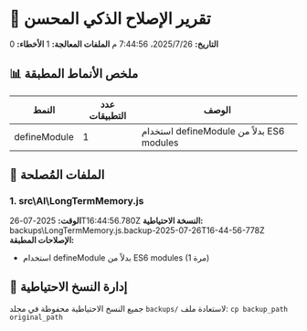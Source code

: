 # 🧠 تقرير الإصلاح الذكي المحسن

**التاريخ:** 26‏/7‏/2025، 7:44:56 م
**الملفات المعالجة:** 1
**الأخطاء:** 0

## 📊 ملخص الأنماط المطبقة

| النمط | عدد التطبيقات | الوصف |
|-------|---------------|--------|
| defineModule | 1 | استخدام defineModule بدلاً من ES6 modules |

## 📁 الملفات المُصلحة

### 1. src\AI\LongTermMemory.js
**الوقت:** 2025-07-26T16:44:56.780Z
**النسخة الاحتياطية:** backups\LongTermMemory.js.backup-2025-07-26T16-44-56-778Z
**الإصلاحات المطبقة:**
- استخدام defineModule بدلاً من ES6 modules (1 مرة)

## 💾 إدارة النسخ الاحتياطية

جميع النسخ الاحتياطية محفوظة في مجلد `backups/`
لاستعادة ملف: `cp backup_path original_path`

